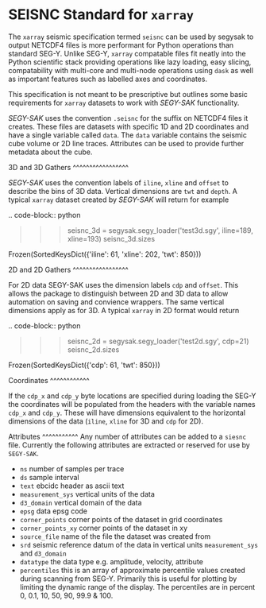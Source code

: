 SEISNC Standard for `xarray`
============================

The ``xarray`` seismic specification termed ``seisnc`` can be used by segysak to
output NETCDF4 files is more performant for Python operations than standard SEG-Y.
Unlike SEG-Y, ``xarray`` compatable files fit neatly into the Python scientific
stack providing operations like lazy loading, easy slicing, compatability with
multi-core and multi-node operations using ``dask`` as well as important features
such as labelled axes and coordinates.

This specification is not meant to be prescriptive but outlines some basic
requirements for ``xarray`` datasets to work with *SEGY-SAK* functionality.

*SEGY-SAK* uses the convention ``.seisnc`` for the suffix on NETCDF4 files it
creates. These files are datasets with specific 1D and 2D coordinates and have a
single variable called ``data``.
The ``data`` variable contains the seismic cube volume or 2D line traces.
Attributes can be used to provide further metadata about the cube.

3D and 3D Gathers
^^^^^^^^^^^^^^^^^

*SEGY-SAK* uses the convention labels of ``iline``, ``xline`` and ``offset`` to
describe
the bins of 3D data. Vertical dimensions are ``twt`` and ``depth``. A typical
``xarray`` dataset created by *SEGY-SAK* will return for example

.. code-block:: python

   >>> seisnc_3d = segysak.segy_loader('test3d.sgy', iline=189, xline=193)
   >>> seisnc_3d.sizes

   Frozen(SortedKeysDict({'iline': 61, 'xline': 202, 'twt': 850}))


2D and 2D Gathers
^^^^^^^^^^^^^^^^^

For 2D data SEGY-SAK uses the dimension labels ``cdp`` and ``offset``. This allows
the package to distinguish between 2D and 3D data to allow automation on saving
and convience wrappers. The same vertical dimensions apply as for 3D.
A typical ``xarray`` in 2D format would return

.. code-block:: python

   >>> seisnc_2d = segysak.segy_loader('test2d.sgy', cdp=21)
   >>> seisnc_2d.sizes

   Frozen(SortedKeysDict({'cdp': 61, 'twt': 850}))

Coordinates
^^^^^^^^^^^^

If the ``cdp_x`` and ``cdp_y`` byte locations are specified during loading the
SEG-Y the coordinates will be populated from the headers with the variable names
``cdp_x`` and ``cdp_y``. These will have dimensions equivalent to the horizontal
dimensions of the data (``iline``, ``xline`` for 3D and ``cdp`` for 2D).

Attributes
^^^^^^^^^^^
Any number of attributes can be added to a ``siesnc`` file. Currently the
following attributes are extracted or reserved for use by ``SEGY-SAK``.

 * ``ns`` number of samples per trace
 * ``ds`` sample interval
 * ``text`` ebcidc header as ascii text
 * ``measurement_sys`` vertical units of the data
 * ``d3_domain`` vertical domain of the data
 * ``epsg`` data epsg code
 * ``corner_points`` corner points of the dataset in grid coordinates
 * ``corner_points_xy`` corner points of the dataset in xy
 * ``source_file`` name of the file the dataset was created from
 * ``srd`` seismic reference datum of the data in vertical units ``measurement_sys``
   and ``d3_domain``
 * ``datatype`` the data type e.g. amplitude, velocity, attribute
 * ``percentiles`` this is an array of approximate percentile values created during
   scanning from SEG-Y. Primarily this is useful for plotting by limiting the dynamic
   range of the display. The percentiles are in percent 0, 0.1, 10, 50, 90, 99.9 & 100.
